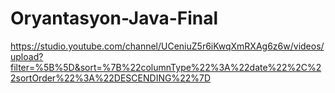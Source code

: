 # Oryantasyon-Java-Final
https://studio.youtube.com/channel/UCeniuZ5r6iKwqXmRXAg6z6w/videos/upload?filter=%5B%5D&sort=%7B%22columnType%22%3A%22date%22%2C%22sortOrder%22%3A%22DESCENDING%22%7D
